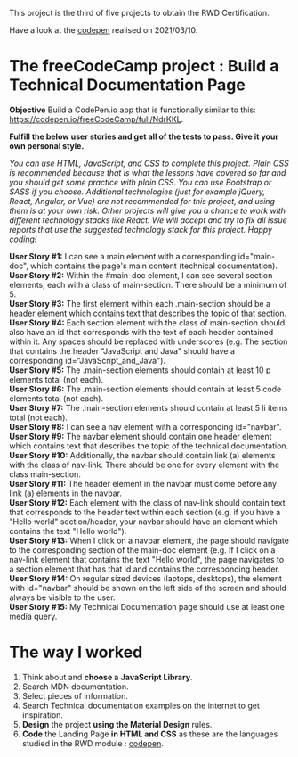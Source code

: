 This project is the third of five projects to obtain the RWD Certification.

Have a look at the [codepen](https://codepen.io/s-manguy/full/bGBjwvx) realised on 2021/03/10.


# The freeCodeCamp project : Build a Technical Documentation Page

**Objective** Build a CodePen.io app that is functionally similar to this: https://codepen.io/freeCodeCamp/full/NdrKKL.

**Fulfill the below user stories and get all of the tests to pass. Give it your own personal style.**

*You can use HTML, JavaScript, and CSS to complete this project. Plain CSS is recommended because that is what the lessons have covered so far and you should get some practice with plain CSS. You can use Bootstrap or SASS if you choose. Additional technologies (just for example jQuery, React, Angular, or Vue) are not recommended for this project, and using them is at your own risk. Other projects will give you a chance to work with different technology stacks like React. We will accept and try to fix all issue reports that use the suggested technology stack for this project. Happy coding!*


**User Story #1:** I can see a main element with a corresponding id="main-doc", which contains the page's main content (technical documentation).  
**User Story #2:** Within the #main-doc element, I can see several section elements, each with a class of main-section. There should be a minimum of 5.  
**User Story #3:** The first element within each .main-section should be a header element which contains text that describes the topic of that section.  
**User Story #4:** Each section element with the class of main-section should also have an id that corresponds with the text of each header contained within it. Any spaces should be replaced with underscores (e.g. The section that contains the header "JavaScript and Java" should have a corresponding id="JavaScript_and_Java").  
**User Story #5:** The .main-section elements should contain at least 10 p elements total (not each).  
**User Story #6:** The .main-section elements should contain at least 5 code elements total (not each).  
**User Story #7:** The .main-section elements should contain at least 5 li items total (not each).  
**User Story #8:** I can see a nav element with a corresponding id="navbar".  
**User Story #9:** The navbar element should contain one header element which contains text that describes the topic of the technical documentation.  
**User Story #10:** Additionally, the navbar should contain link (a) elements with the class of nav-link. There should be one for every element with the class main-section.    
**User Story #11:** The header element in the navbar must come before any link (a) elements in the navbar.  
**User Story #12:** Each element with the class of nav-link should contain text that corresponds to the header text within each section (e.g. if you have a "Hello world" section/header, your navbar should have an element which contains the text "Hello world").  
**User Story #13:** When I click on a navbar element, the page should navigate to the corresponding section of the main-doc element (e.g. If I click on a nav-link element that contains the text "Hello world", the page navigates to a section element that has that id and contains the corresponding header.  
**User Story #14:** On regular sized devices (laptops, desktops), the element with id="navbar" should be shown on the left side of the screen and should always be visible to the user.   
**User Story #15:** My Technical Documentation page should use at least one media query.  


# The way I worked
1. Think about and **choose a** **JavaScript Library**.
2. Search MDN documentation.
3. Select pieces of information.
4. Search Technical documentation examples on the internet to get inspiration.
5. **Design** the project **using the Material Design** rules.
6. **Code** the Landing Page **in HTML and CSS** as these are the languages studied in the RWD module : [codepen](https://codepen.io/s-manguy/full/bGBjwvx).

